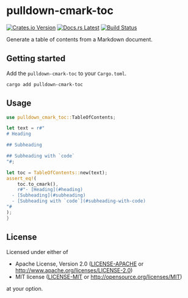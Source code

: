 # pulldown-cmark-toc

[![Crates.io Version](https://badgers.space/crates/version/pulldown-cmark-toc)](https://crates.io/crates/pulldown-cmark-toc)
[![Docs.rs Latest](https://badgers.space/badge/docs.rs/latest/blue)](https://docs.rs/pulldown-cmark-toc)
[![Build Status](https://badgers.space/github/checks/rossmacarthur/pulldown-cmark-toc/trunk?label=build)](https://github.com/rossmacarthur/pulldown-cmark-toc/actions/workflows/build.yaml?branch=trunk)

Generate a table of contents from a Markdown document.

## Getting started

Add the `pulldown-cmark-toc` to your `Cargo.toml`.

```
cargo add pulldown-cmark-toc
```

## Usage

```rust
use pulldown_cmark_toc::TableOfContents;

let text = r#"
# Heading

## Subheading

## Subheading with `code`
"#;

let toc = TableOfContents::new(text);
assert_eq!(
    toc.to_cmark(),
    r#"- [Heading](#heading)
  - [Subheading](#subheading)
  - [Subheading with `code`](#subheading-with-code)
"#
);
}
```

## License

Licensed under either of

- Apache License, Version 2.0 ([LICENSE-APACHE](LICENSE-APACHE) or
   http://www.apache.org/licenses/LICENSE-2.0)
- MIT license ([LICENSE-MIT](LICENSE-MIT) or http://opensource.org/licenses/MIT)

at your option.
